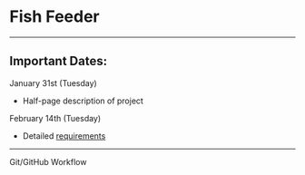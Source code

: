 # Fish Feeder
---
## Important Dates:
January 31st (Tuesday)
- Half-page description of project

February 14th (Tuesday)
- Detailed [requirements](http://cs.txstate.edu/~rp31/Sample_SRS_ContentsSum09.html)

---
Git/GitHub Workflow
